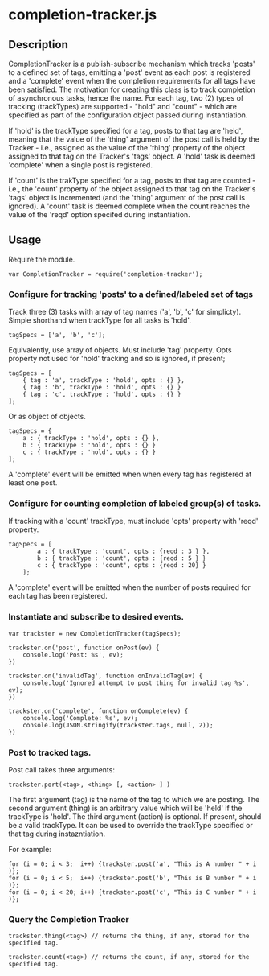 # completion-tracker.js

## Description

CompletionTracker is a publish-subscribe mechanism which tracks
'posts' to a defined set of tags, emitting a 'post' event as each
post is registered and a 'complete' event when the completion
requirements for all tags have been satisfied.  The motivation for
creating this class is to track completion of asynchronous tasks,
hence the name.  For each tag, two (2) types of tracking (trackTypes)
are supported - "hold" and "count" - which are specified as part of
the configuration object passed during instantiation.

If 'hold' is the trackType specified for a tag, posts to that tag are
'held', meaning that the value of the 'thing' argument of the post
call is held by the Tracker - i.e., assigned as the value of the
'thing' property of the object assigned to that tag on the Tracker's
'tags' object.  A 'hold' task is deemed 'complete' when a single post
is registered.

If 'count' is the trakType specified for a tag, posts to that tag are
counted - i.e., the 'count' property of the object assigned to that
tag on the Tracker's 'tags' object is incremented (and the 'thing'
argument of the post call is ignored).  A 'count' task is deemed
complete when the count reaches the value of the 'reqd' option
specifed during instantiation.

## Usage

Require the module.

    var CompletionTracker = require('completion-tracker');


### Configure for tracking 'posts' to a defined/labeled set of tags

Track three (3) tasks with array of tag names ('a', 'b', 'c' for
simplicty).  Simple shorthand when trackType for all tasks is 'hold'.

    tagSpecs = ['a', 'b', 'c'];

Equivalently, use array of objects.  Must include 'tag' property. Opts
property not used for 'hold' tracking and so is ignored, if present;

    tagSpecs = [
        { tag : 'a', trackType : 'hold', opts : {} },
        { tag : 'b', trackType : 'hold', opts : {} }
        { tag : 'c', trackType : 'hold', opts : {} }
    ];

Or as object of objects.

    tagSpecs = {
        a : { trackType : 'hold', opts : {} },
        b : { trackType : 'hold', opts : {} }
        c : { trackType : 'hold', opts : {} }
    ];

A 'complete' event will be emitted when when every tag has registered
at least one post.

### Configure for counting completion of labeled group(s) of tasks. 

If tracking with a 'count' trackType, must include 'opts' property with 'reqd' property.

    tagSpecs = [
            a : { trackType : 'count', opts : {reqd : 3 } },
            b : { trackType : 'count', opts : {reqd : 5 } }
            c : { trackType : 'count', opts : {reqd : 20} }
        ];


A 'complete' event will be emitted when the number of posts required
for each tag has been registered.

### Instantiate and subscribe to desired events.

    var trackster = new CompletionTracker(tagSpecs);

    trackster.on('post', function onPost(ev) {
        console.log('Post: %s', ev);
    })

    trackster.on('invalidTag', function onInvalidTag(ev) {
        console.log('Ignored attempt to post thing for invalid tag %s', ev);
    })

    trackster.on('complete', function onComplete(ev) {
        console.log('Complete: %s', ev);
        console.log(JSON.stringify(trackster.tags, null, 2));
    })

### Post to tracked tags.

Post call takes three arguments:

    trackster.port(<tag>, <thing> [, <action> ] )

The first argument (tag) is the name of the tag to which we are
posting.  The second argument (thing) is an arbitrary value which will
be 'held' if the trackType is 'hold'.  The third argument (action) is
optional.  If present, should be a valid trackType.  It can be
used to override the trackType specified or that tag during
instazntiation.

For example:

    for (i = 0; i < 3;  i++) {trackster.post('a', "This is A number " + i )};
    for (i = 0; i < 5;  i++) {trackster.post('b', "This is B number " + i )};
    for (i = 0; i < 20; i++) {trackster.post('c', "This is C number " + i )};

### Query the Completion Tracker

    trackster.thing(<tag>) // returns the thing, if any, stored for the specified tag.

    trackster.count(<tag>) // returns the count, if any, stored for the specified tag.

